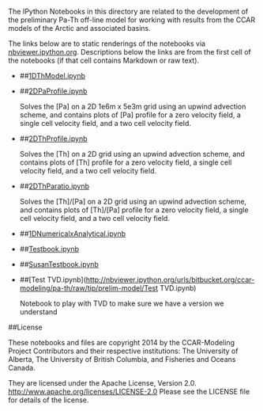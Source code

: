 The IPython Notebooks in this directory are related to the
development of the preliminary Pa-Th off-line model for working with
results from the CCAR models of the Arctic and associated basins.

The links below are to static renderings of the notebooks via
[nbviewer.ipython.org](http://nbviewer.ipython.org/).
Descriptions below the links are from the first cell of the notebooks
(if that cell contains Markdown or raw text).

* ##[1DThModel.ipynb](http://nbviewer.ipython.org/urls/bitbucket.org/ccar-modeling/pa-th/raw/tip/prelim-model/1DThModel.ipynb)  
    
* ##[2DPaProfile.ipynb](http://nbviewer.ipython.org/urls/bitbucket.org/ccar-modeling/pa-th/raw/tip/prelim-model/2DPaProfile.ipynb)  
    
    Solves the [Pa] on a 2D 1e6m x 5e3m grid using an upwind advection scheme, and contains plots of [Pa] profile for a zero velocity field, a single cell velocity field, and a two cell velocity field.  

* ##[2DThProfile.ipynb](http://nbviewer.ipython.org/urls/bitbucket.org/ccar-modeling/pa-th/raw/tip/prelim-model/2DThProfile.ipynb)  
    
    Solves the [Th] on a 2D grid using an upwind advection scheme, and contains plots of [Th] profile for a zero velocity field, a single cell velocity field, and a two cell velocity field.  

* ##[2DThParatio.ipynb](http://nbviewer.ipython.org/urls/bitbucket.org/ccar-modeling/pa-th/raw/tip/prelim-model/2DThParatio.ipynb)  
    
    Solves the [Th]/[Pa] on a 2D grid using an upwind advection scheme, and contains plots of [Th]/[Pa] profile for a zero velocity field, a single cell velocity field, and a two cell velocity field.   

* ##[1DNumericalxAnalytical.ipynb](http://nbviewer.ipython.org/urls/bitbucket.org/ccar-modeling/pa-th/raw/tip/prelim-model/1DNumericalxAnalytical.ipynb)  
    
* ##[Testbook.ipynb](http://nbviewer.ipython.org/urls/bitbucket.org/ccar-modeling/pa-th/raw/tip/prelim-model/Testbook.ipynb)  
    
* ##[SusanTestbook.ipynb](http://nbviewer.ipython.org/urls/bitbucket.org/ccar-modeling/pa-th/raw/tip/prelim-model/SusanTestbook.ipynb)  
    
* ##[Test TVD.ipynb](http://nbviewer.ipython.org/urls/bitbucket.org/ccar-modeling/pa-th/raw/tip/prelim-model/Test TVD.ipynb)  
    
    Notebook to play with TVD to make sure we have a version we understand  


##License

These notebooks and files are copyright 2014
by the CCAR-Modeling Project Contributors
and their respective institutions: The University of Alberta,
The University of British Columbia,
and Fisheries and Oceans Canada.

They are licensed under the Apache License, Version 2.0.
http://www.apache.org/licenses/LICENSE-2.0
Please see the LICENSE file for details of the license.
